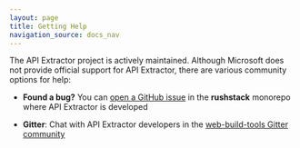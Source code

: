 ```yaml
---
layout: page
title: Getting Help
navigation_source: docs_nav
---
```


The API Extractor project is actively maintained.  Although Microsoft does not provide official support for
API Extractor, there are various community options for help:

- **Found a bug?** You can [open a GitHub issue](https://github.com/microsoft/rushstack/issues)
  in the **rushstack** monorepo where API Extractor is developed

- **Gitter**: Chat with API Extractor developers in
  the [web-build-tools Gitter community](https://gitter.im/web-build-tools/web-build-tools)
